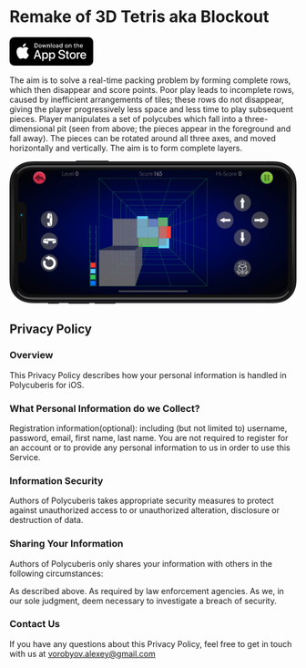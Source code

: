 # Remake of 3D Tetris aka Blockout

<a href="https://apps.apple.com/ru/app/polycuberis/id1509292389" target="_blank"><img src="assets/img/Appstore.png" 
alt="App Store: Polycuberis" width="147" height="50" /></a>

The aim is to solve a real-time packing problem by forming complete rows, which then disappear and score points. Poor play leads to incomplete rows, caused by inefficient arrangements of tiles; these rows do not disappear, giving the player progressively less space and less time to play subsequent pieces. Player manipulates a set of polycubes which fall into a three-dimensional pit (seen from above; the pieces appear in the foreground and fall away). The pieces can be rotated around all three axes, and moved horizontally and vertically. The aim is to form complete layers.

![Screenshot](assets/img/Screenshot.png)


## Privacy Policy

### Overview
This Privacy Policy describes how your personal information is handled in Polycuberis for iOS.

### What Personal Information do we Collect?
Registration information(optional): including (but not limited to) username, password, email, first name, last name. You are not required to register for an account or to provide any personal information to us in order to use this Service.

### Information Security
Authors of Polycuberis takes appropriate security measures to protect against unauthorized access to or unauthorized alteration, disclosure or destruction of data.

### Sharing Your Information
Authors of Polycuberis only shares your information with others in the following circumstances:

As described above.
As required by law enforcement agencies.
As we, in our sole judgment, deem necessary to investigate a breach of security.

### Contact Us
If you have any questions about this Privacy Policy, feel free to get in touch with us at vorobyov.alexey@gmail.com
